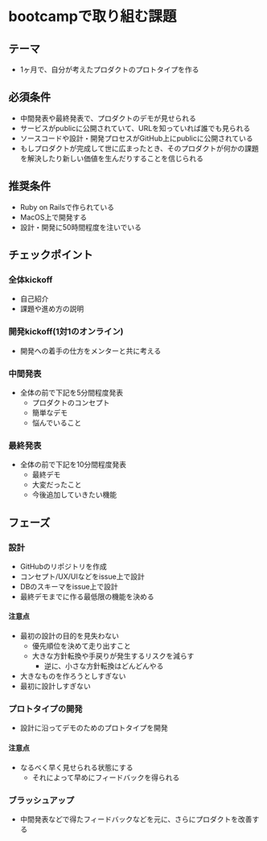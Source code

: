 # bootcampで取り組む課題
## テーマ
- 1ヶ月で、自分が考えたプロダクトのプロトタイプを作る

## 必須条件
- 中間発表や最終発表で、プロダクトのデモが見せられる
- サービスがpublicに公開されていて、URLを知っていれば誰でも見られる
- ソースコードや設計・開発プロセスがGitHub上にpublicに公開されている
- もしプロダクトが完成して世に広まったとき、そのプロダクトが何かの課題を解決したり新しい価値を生んだりすることを信じられる

## 推奨条件
- Ruby on Railsで作られている
- MacOS上で開発する
- 設計・開発に50時間程度を注いでいる

## チェックポイント
### 全体kickoff
- 自己紹介
- 課題や進め方の説明

### 開発kickoff(1対1のオンライン)
- 開発への着手の仕方をメンターと共に考える

### 中間発表
- 全体の前で下記を5分間程度発表
    - プロダクトのコンセプト
    - 簡単なデモ
    - 悩んでいること

### 最終発表
- 全体の前で下記を10分間程度発表
    - 最終デモ
    - 大変だったこと
    - 今後追加していきたい機能

## フェーズ
### 設計
- GitHubのリポジトリを作成
- コンセプト/UX/UIなどをissue上で設計
- DBのスキーマをissue上で設計
- 最終デモまでに作る最低限の機能を決める

#### 注意点
- 最初の設計の目的を見失わない
    - 優先順位を決めて走り出すこと
    - 大きな方針転換や手戻りが発生するリスクを減らす
        - 逆に、小さな方針転換はどんどんやる
- 大きなものを作ろうとしすぎない
- 最初に設計しすぎない

### プロトタイプの開発
- 設計に沿ってデモのためのプロトタイプを開発

#### 注意点
- なるべく早く見せられる状態にする
    - それによって早めにフィードバックを得られる

### ブラッシュアップ
- 中間発表などで得たフィードバックなどを元に、さらにプロダクトを改善する
